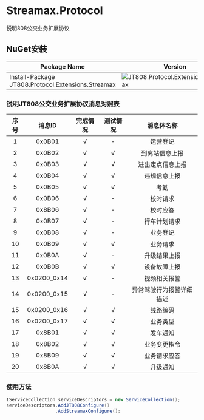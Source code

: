 # Streamax.Protocol
锐明808公交业务扩展协议
## NuGet安装

| Package Name          | Version                                            | Downloads                                           |
| --------------------- | -------------------------------------------------- | --------------------------------------------------- |
| Install-Package JT808.Protocol.Extensions.Streamax | ![JT808.Protocol.Extensions.Streamax](https://img.shields.io/nuget/v/JT808.Protocol.Extensions.Streamax.svg) | ![JT808.Protocol.Extensions.Streamax](https://img.shields.io/nuget/dt/JT808.Protocol.Extensions.Streamax.svg) |

### 锐明JT808公交业务扩展协议消息对照表

| 序号  | 消息ID | 完成情况 | 测试情况 | 消息体名称 |
| :---: | :---: | :---: | :---: | :---: |
| 1 | 0x0B01 | √ | - | 运营登记 |
| 2 | 0x0B02 | √ | √ | 到离站信息上报 |
| 3 | 0x0B03 | √ | √ | 进出定点信息上报 |
| 4 | 0x0B04 | √ | √ | 违规信息上报 |
| 5 | 0x0B05 | √ | √ | 考勤 |
| 6 | 0x0B06 | √ | - | 校时请求 |
| 7 | 0x8B06 | √ | - | 校时应答 |
| 8 | 0x0B07 | √ | - | 行车计划请求 |
| 9 | 0x0B08 | √ | - | 业务登记 |
| 10 | 0x0B09 | √ | √ | 业务请求 |
| 11 | 0x0B0A | √ | - | 升级结果上报 |
| 12 | 0x0B0B | √ | √ | 设备故障上报 |
| 13 | 0x0200_0x14 | √ | - | 视频相关报警 |
| 14 | 0x0200_0x15 | √ | - | 异常驾驶行为报警详细描述 |
| 15 | 0x0200_0x16 | √ | √ | 线路编码 |
| 16 | 0x0200_0x17 | √ | √ | 业务类型 |
| 17 | 0x8B01 | √ | √ | 发车通知 |
| 18 | 0x8B02 | √ | √ | 业务变更指令 |
| 19 | 0x8B09 | √ | √ | 业务请求应答 |
| 20 | 0x8B0A | √ | √ | 升级通知 |

### 使用方法

```csharp
IServiceCollection serviceDescriptors = new ServiceCollection();
serviceDescriptors.AddJT808Configure()
                  .AddStreamaxConfigure();
```

